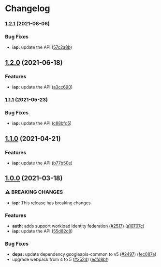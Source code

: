 # Changelog

### [1.2.1](https://www.github.com/googleapis/google-api-nodejs-client/compare/iap-v1.2.0...iap-v1.2.1) (2021-08-06)


### Bug Fixes

* **iap:** update the API ([57c2a8b](https://www.github.com/googleapis/google-api-nodejs-client/commit/57c2a8b9088921ae2726d87abbc00607a6d5714b))

## [1.2.0](https://www.github.com/googleapis/google-api-nodejs-client/compare/iap-v1.1.1...iap-v1.2.0) (2021-06-18)


### Features

* **iap:** update the API ([a3cc690](https://www.github.com/googleapis/google-api-nodejs-client/commit/a3cc69016a0d9fcb8456b56fcfd4cc7d38e7d9a6))

### [1.1.1](https://www.github.com/googleapis/google-api-nodejs-client/compare/iap-v1.1.0...iap-v1.1.1) (2021-05-23)


### Bug Fixes

* **iap:** update the API ([c88bfd5](https://www.github.com/googleapis/google-api-nodejs-client/commit/c88bfd5d45e50c02c795890d9d4bcaf0062cde7d))

## [1.1.0](https://www.github.com/googleapis/google-api-nodejs-client/compare/iap-v1.0.0...iap-v1.1.0) (2021-04-21)


### Features

* **iap:** update the API ([b77b50e](https://www.github.com/googleapis/google-api-nodejs-client/commit/b77b50e753efed18ad9e49283a49184a39784ed7))

## [1.0.0](https://www.github.com/googleapis/google-api-nodejs-client/compare/iap-v0.1.0...iap-v1.0.0) (2021-03-18)


### ⚠ BREAKING CHANGES

* **iap:** This release has breaking changes.

### Features

* **auth:** adds support workload identity federation ([#2517](https://www.github.com/googleapis/google-api-nodejs-client/issues/2517)) ([a10707c](https://www.github.com/googleapis/google-api-nodejs-client/commit/a10707c477759e7c9ef6360a2fe800856fb600c1))
* **iap:** update the API ([55d82c8](https://www.github.com/googleapis/google-api-nodejs-client/commit/55d82c87b491b1b6d56d142dbe682b9cf99447cc))


### Bug Fixes

* **deps:** update dependency googleapis-common to v5 ([#2497](https://www.github.com/googleapis/google-api-nodejs-client/issues/2497)) ([fec087a](https://www.github.com/googleapis/google-api-nodejs-client/commit/fec087abcf3d994dd41c3ffa0a0c12b1f9f09dae))
* upgrade webpack from 4 to 5  ([#2524](https://www.github.com/googleapis/google-api-nodejs-client/issues/2524)) ([ecfd8bf](https://www.github.com/googleapis/google-api-nodejs-client/commit/ecfd8bfcd06e1beabff7ec9a8c4000222379eb8d))
